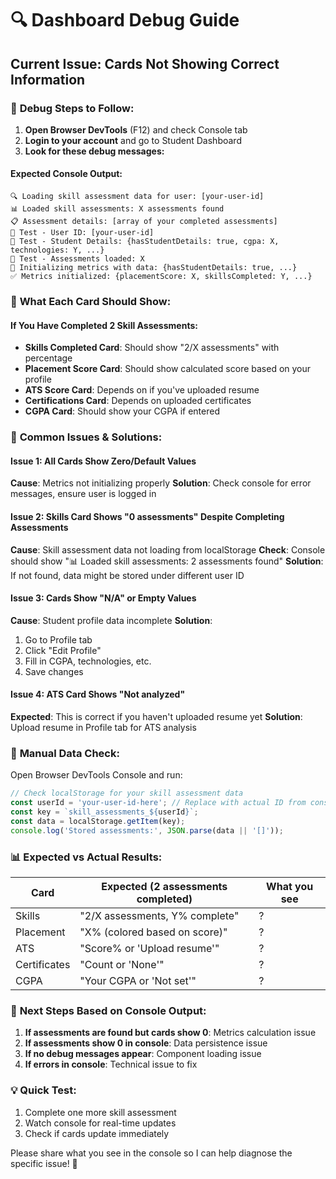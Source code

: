 # 🔍 Dashboard Debug Guide

## Current Issue: Cards Not Showing Correct Information

### 🧪 **Debug Steps to Follow:**

1. **Open Browser DevTools** (F12) and check Console tab
2. **Login to your account** and go to Student Dashboard
3. **Look for these debug messages:**

#### Expected Console Output:
```
🔍 Loading skill assessment data for user: [your-user-id]
📊 Loaded skill assessments: X assessments found
📋 Assessment details: [array of your completed assessments]
🧪 Test - User ID: [your-user-id]
🧪 Test - Student Details: {hasStudentDetails: true, cgpa: X, technologies: Y, ...}
🧪 Test - Assessments loaded: X
🔄 Initializing metrics with data: {hasStudentDetails: true, ...}
✅ Metrics initialized: {placementScore: X, skillsCompleted: Y, ...}
```

### 🎯 **What Each Card Should Show:**

#### If You Have Completed 2 Skill Assessments:
- **Skills Completed Card**: Should show "2/X assessments" with percentage
- **Placement Score Card**: Should show calculated score based on your profile
- **ATS Score Card**: Depends on if you've uploaded resume
- **Certifications Card**: Depends on uploaded certificates  
- **CGPA Card**: Should show your CGPA if entered

### 🐛 **Common Issues & Solutions:**

#### Issue 1: All Cards Show Zero/Default Values
**Cause**: Metrics not initializing properly
**Solution**: Check console for error messages, ensure user is logged in

#### Issue 2: Skills Card Shows "0 assessments" Despite Completing Assessments
**Cause**: Skill assessment data not loading from localStorage
**Check**: Console should show "📊 Loaded skill assessments: 2 assessments found"
**Solution**: If not found, data might be stored under different user ID

#### Issue 3: Cards Show "N/A" or Empty Values
**Cause**: Student profile data incomplete
**Solution**: 
1. Go to Profile tab
2. Click "Edit Profile" 
3. Fill in CGPA, technologies, etc.
4. Save changes

#### Issue 4: ATS Card Shows "Not analyzed"
**Expected**: This is correct if you haven't uploaded resume yet
**Solution**: Upload resume in Profile tab for ATS analysis

### 🔧 **Manual Data Check:**

Open Browser DevTools Console and run:
```javascript
// Check localStorage for your skill assessment data
const userId = 'your-user-id-here'; // Replace with actual ID from console
const key = `skill_assessments_${userId}`;
const data = localStorage.getItem(key);
console.log('Stored assessments:', JSON.parse(data || '[]'));
```

### 📊 **Expected vs Actual Results:**

| Card | Expected (2 assessments completed) | What you see |
|------|-----------------------------------|--------------|
| Skills | "2/X assessments, Y% complete" | ? |
| Placement | "X% (colored based on score)" | ? |
| ATS | "Score% or 'Upload resume'" | ? |
| Certificates | "Count or 'None'" | ? |
| CGPA | "Your CGPA or 'Not set'" | ? |

### 🎯 **Next Steps Based on Console Output:**

1. **If assessments are found but cards show 0**: Metrics calculation issue
2. **If assessments show 0 in console**: Data persistence issue  
3. **If no debug messages appear**: Component loading issue
4. **If errors in console**: Technical issue to fix

### 💡 **Quick Test:**
1. Complete one more skill assessment
2. Watch console for real-time updates
3. Check if cards update immediately

Please share what you see in the console so I can help diagnose the specific issue! 🚀